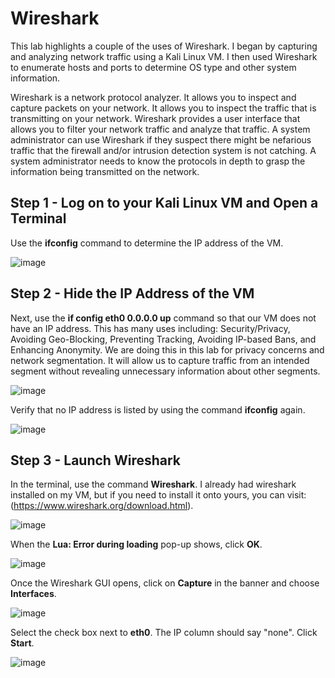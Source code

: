 # Wireshark
This lab highlights a couple of the uses of Wireshark. I began by capturing and analyzing network traffic using a Kali Linux VM. I then used Wireshark to enumerate hosts and ports to determine OS type and other system information. 

Wireshark is a network protocol analyzer. It allows you to inspect and capture packets on your network. It allows you to inspect the traffic that is transmitting on your network. Wireshark provides a user interface that allows you to filter your network traffic and analyze that traffic. A system administrator can use Wireshark if they suspect there might be nefarious traffic that the firewall and/or intrusion detection system is not catching. A system administrator needs to know the protocols in depth to grasp the information being transmitted on the network. 

<h2>Step 1 - Log on to your Kali Linux VM and Open a Terminal</h2>

Use the **ifconfig** command to determine the IP address of the VM. 

![image](https://github.com/amolinaro23/Wireshark/assets/164687651/6c6efee3-aeb5-4145-92a9-b550f930ae53)

<h2>Step 2 - Hide the IP Address of the VM</h2>

Next, use the **if config eth0 0.0.0.0 up** command so that our VM does not have an IP address. This has many uses including: Security/Privacy, Avoiding Geo-Blocking, Preventing Tracking, Avoiding IP-based Bans, and Enhancing Anonymity. We are doing this in this lab for privacy concerns and network segmentation. It will allow us to  capture traffic from an intended segment without revealing unnecessary information about other segments. 

![image](https://github.com/amolinaro23/Wireshark/assets/164687651/96c780c3-44b5-43ea-be3a-9f5e5f494e1c)

Verify that no IP address is listed by using the command **ifconfig** again. 

![image](https://github.com/amolinaro23/Wireshark/assets/164687651/7c82cd26-1c32-45cd-bdbc-b3d77775579a)

<h2>Step 3 - Launch Wireshark</h2>

In the terminal, use the command **Wireshark**. I already had wireshark installed on my VM, but if you need to install it onto yours, you can visit: (https://www.wireshark.org/download.html). 

![image](https://github.com/amolinaro23/Wireshark/assets/164687651/42384330-6fce-4680-a7eb-295cb5f081f5)

When the **Lua: Error during loading** pop-up shows, click **OK**. 

![image](https://github.com/amolinaro23/Wireshark/assets/164687651/df9ea21e-38c3-431b-b211-e6944254675c)

Once the Wireshark GUI opens, click on **Capture** in the banner and choose **Interfaces**. 

![image](https://github.com/amolinaro23/Wireshark/assets/164687651/d2e62f29-28da-4f59-855e-f2b33c351e33)

Select the check box next to **eth0**. The IP column should say "none". Click **Start**. 

![image](https://github.com/amolinaro23/Wireshark/assets/164687651/cd4b0f4f-84cb-4daa-8e1d-60ebbd374d10)



